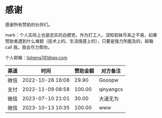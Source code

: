 # 感谢



感谢所有赞助的伙伴们。

mark：个人实际上也是忠实的白嫖党，作为打工人，深知软妹币来之不易，如果赞助者遇到什么难题（技术上的、生活情感上的），只要是我力所能及的，邮箱 call 我，我会尽力帮你。

个人邮箱：lisheng741@qq.com



| 渠道 | 时间             | 赞助金额 | 对方备注  |
| ---- | ---------------- | -------- | --------- |
| 微信 | 2022-10-26 16:08 | 29.90    | Gooopw    |
| 支付 | 2022-11-09 08:58 | 100.00   | qinyangcs |
| 微信 | 2023-07-10 21:01 | 30.00    | 大道无为  |
| 微信 | 2023-10-13 10:35 | 100.00   | www       |



